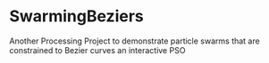 # SwarmingBeziers
Another Processing Project to demonstrate particle swarms that are constrained to Bezier curves an interactive PSO
